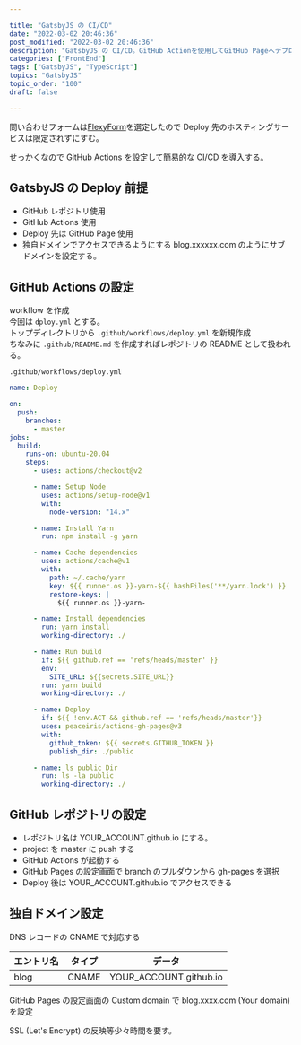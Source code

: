 ```yaml
---

title: "GatsbyJS の CI/CD"
date: "2022-03-02 20:46:36"
post_modified: "2022-03-02 20:46:36"
description: "GatsbyJS の CI/CD。GitHub Actionを使用してGitHub Pageへデプロイ。独自ドメイン設定"
categories: ["FrontEnd"]
tags: ["GatsbyJS", "TypeScript"]
topics: "GatsbyJS"
topic_order: "100"
draft: false

---
```



問い合わせフォームは[FlexyForm](https://www.flexyform.com)を選定したので Deploy 先のホスティングサービスは限定されずにすむ。

せっかくなので GitHub Actions を設定して簡易的な CI/CD を導入する。

## GatsbyJS の Deploy 前提

- GitHub レポジトリ使用
- GitHub Actions 使用
- Deploy 先は GitHub Page 使用
- 独自ドメインでアクセスできるようにする blog.xxxxxx.com のようにサブドメインを設定する。

## GitHub Actions の設定

workflow を作成  
今回は `dploy.yml` とする。  
トップディレクトリから
`.github/workflows/deploy.yml` を新規作成  
ちなみに `.github/README.md` を作成すればレポジトリの README として扱われる。

`.github/workflows/deploy.yml`

```yml
name: Deploy

on:
  push:
    branches:
      - master
jobs:
  build:
    runs-on: ubuntu-20.04
    steps:
      - uses: actions/checkout@v2

      - name: Setup Node
        uses: actions/setup-node@v1
        with:
          node-version: "14.x"

      - name: Install Yarn
        run: npm install -g yarn

      - name: Cache dependencies
        uses: actions/cache@v1
        with:
          path: ~/.cache/yarn
          key: ${{ runner.os }}-yarn-${{ hashFiles('**/yarn.lock') }}
          restore-keys: |
            ${{ runner.os }}-yarn-

      - name: Install dependencies
        run: yarn install
        working-directory: ./

      - name: Run build
        if: ${{ github.ref == 'refs/heads/master' }}
        env:
          SITE_URL: ${{secrets.SITE_URL}}
        run: yarn build
        working-directory: ./

      - name: Deploy
        if: ${{ !env.ACT && github.ref == 'refs/heads/master'}}
        uses: peaceiris/actions-gh-pages@v3
        with:
          github_token: ${{ secrets.GITHUB_TOKEN }}
          publish_dir: ./public

      - name: ls public Dir
        run: ls -la public
        working-directory: ./
```

## GitHub レポジトリの設定

- レポジトリ名は YOUR_ACCOUNT.github.io にする。
- project を master に push する
- GitHub Actions が起動する
- GitHub Pages の設定画面で branch のプルダウンから gh-pages を選択
- Deploy 後は YOUR_ACCOUNT.github.io でアクセスできる

## 独自ドメイン設定

DNS レコードの CNAME で対応する

| エントリ名 | タイプ | データ                 |
| ---------- | ------ | ---------------------- |
| blog       | CNAME  | YOUR_ACCOUNT.github.io |

GitHub Pages の設定画面の Custom domain で blog.xxxx.com (Your domain) を設定

SSL (Let's Encrypt) の反映等少々時間を要す。
